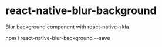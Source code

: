 # react-native-blur-background
Blur background component with react-native-skia

npm i react-native-blur-background --save

<BlurBackground width={SCREENWIDTH} height={SCREENHEIGHT} />
